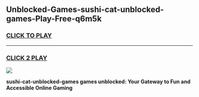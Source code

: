 
## Unblocked-Games-sushi-cat-unblocked-games-Play-Free-q6m5k
<h3>
<a href="https://premium76.site?title=sushi-cat-unblocked-games&ref=18A">CLICK TO PLAY</a></h3>
<hr>

<h3>
<a href="https://premium76.site?title=sushi-cat-unblocked-games&ref=18A">CLICK 2 PLAY</a>
  
</h3>

<a href="https://premium76.site?title=sushi-cat-unblocked-games&ref=18A"><img src="https://clearcache.store/games.png"></a>


**sushi-cat-unblocked-games games unblocked: Your Gateway to Fun and Accessible Online Gaming**
